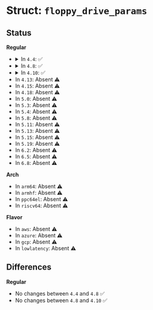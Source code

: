 # Struct: <code>floppy_drive_params</code>

## Status
<b>Regular</b>
<ul>
<li>
<details>
<summary>In <code>4.4</code>: ✅</summary>

```c
struct floppy_drive_params {
    signed char cmos;
    long unsigned int max_dtr;
    long unsigned int hlt;
    long unsigned int hut;
    long unsigned int srt;
    long unsigned int spinup;
    long unsigned int spindown;
    unsigned char spindown_offset;
    unsigned char select_delay;
    unsigned char rps;
    unsigned char tracks;
    long unsigned int timeout;
    unsigned char interleave_sect;
    struct floppy_max_errors max_errors;
    char flags;
    char read_track;
    short int autodetect[8];
    int checkfreq;
    int native_format;
};
```
</details>
</li>
<li>
<details>
<summary>In <code>4.8</code>: ✅</summary>

```c
struct floppy_drive_params {
    signed char cmos;
    long unsigned int max_dtr;
    long unsigned int hlt;
    long unsigned int hut;
    long unsigned int srt;
    long unsigned int spinup;
    long unsigned int spindown;
    unsigned char spindown_offset;
    unsigned char select_delay;
    unsigned char rps;
    unsigned char tracks;
    long unsigned int timeout;
    unsigned char interleave_sect;
    struct floppy_max_errors max_errors;
    char flags;
    char read_track;
    short int autodetect[8];
    int checkfreq;
    int native_format;
};
```
</details>
</li>
<li>
<details>
<summary>In <code>4.10</code>: ✅</summary>

```c
struct floppy_drive_params {
    signed char cmos;
    long unsigned int max_dtr;
    long unsigned int hlt;
    long unsigned int hut;
    long unsigned int srt;
    long unsigned int spinup;
    long unsigned int spindown;
    unsigned char spindown_offset;
    unsigned char select_delay;
    unsigned char rps;
    unsigned char tracks;
    long unsigned int timeout;
    unsigned char interleave_sect;
    struct floppy_max_errors max_errors;
    char flags;
    char read_track;
    short int autodetect[8];
    int checkfreq;
    int native_format;
};
```
</details>
</li>
<li>
In <code>4.13</code>: Absent ⚠️
</li>
<li>
In <code>4.15</code>: Absent ⚠️
</li>
<li>
In <code>4.18</code>: Absent ⚠️
</li>
<li>
In <code>5.0</code>: Absent ⚠️
</li>
<li>
In <code>5.3</code>: Absent ⚠️
</li>
<li>
In <code>5.4</code>: Absent ⚠️
</li>
<li>
In <code>5.8</code>: Absent ⚠️
</li>
<li>
In <code>5.11</code>: Absent ⚠️
</li>
<li>
In <code>5.13</code>: Absent ⚠️
</li>
<li>
In <code>5.15</code>: Absent ⚠️
</li>
<li>
In <code>5.19</code>: Absent ⚠️
</li>
<li>
In <code>6.2</code>: Absent ⚠️
</li>
<li>
In <code>6.5</code>: Absent ⚠️
</li>
<li>
In <code>6.8</code>: Absent ⚠️
</li>
</ul>
<b>Arch</b>
<ul>
<li>
In <code>arm64</code>: Absent ⚠️
</li>
<li>
In <code>armhf</code>: Absent ⚠️
</li>
<li>
In <code>ppc64el</code>: Absent ⚠️
</li>
<li>
In <code>riscv64</code>: Absent ⚠️
</li>
</ul>
<b>Flavor</b>
<ul>
<li>
In <code>aws</code>: Absent ⚠️
</li>
<li>
In <code>azure</code>: Absent ⚠️
</li>
<li>
In <code>gcp</code>: Absent ⚠️
</li>
<li>
In <code>lowlatency</code>: Absent ⚠️
</li>
</ul>

## Differences
<b>Regular</b>
<ul>
<li>
No changes between <code>4.4</code> and <code>4.8</code> ✅
</li>
<li>
No changes between <code>4.8</code> and <code>4.10</code> ✅
</li>
</ul>
